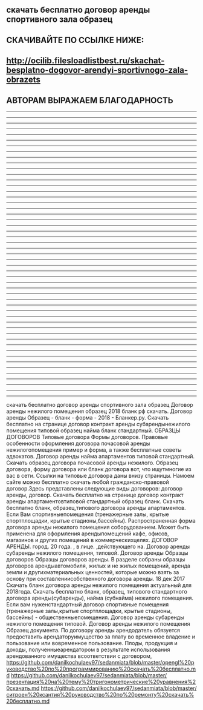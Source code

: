 скачать бесплатно договор аренды спортивного зала образец
--------------------------------------------------
СКАЧИВАЙТЕ ПО ССЫЛКЕ НИЖЕ:
--------------------------------------------------
http://ocilib.filesloadlistbest.ru/skachat-besplatno-dogovor-arendyi-sportivnogo-zala-obrazets
--------------------------------------------------
АВТОРАМ ВЫРАЖАЕМ БЛАГОДАРНОСТЬ
--------------------------------------------------
--------------------------------------------------
--------------------------------------------------
--------------------------------------------------
--------------------------------------------------
--------------------------------------------------
--------------------------------------------------
--------------------------------------------------
--------------------------------------------------
--------------------------------------------------
--------------------------------------------------
--------------------------------------------------
--------------------------------------------------
--------------------------------------------------
--------------------------------------------------
--------------------------------------------------
--------------------------------------------------
--------------------------------------------------
--------------------------------------------------
--------------------------------------------------
--------------------------------------------------
--------------------------------------------------
--------------------------------------------------
--------------------------------------------------
--------------------------------------------------
--------------------------------------------------
--------------------------------------------------
--------------------------------------------------
--------------------------------------------------
--------------------------------------------------
--------------------------------------------------
--------------------------------------------------
--------------------------------------------------
--------------------------------------------------
--------------------------------------------------
--------------------------------------------------
--------------------------------------------------
--------------------------------------------------
--------------------------------------------------
--------------------------------------------------
--------------------------------------------------
--------------------------------------------------
--------------------------------------------------
--------------------------------------------------
--------------------------------------------------
--------------------------------------------------
--------------------------------------------------
--------------------------------------------------
--------------------------------------------------
--------------------------------------------------
--------------------------------------------------
--------------------------------------------------
скачать бесплатно договор аренды спортивного зала образец Договор аренды нежилого помещения образец 2018 бланк рф  скачать. Договор аренды  Образец - бланк - форма - 2018 - Бланкер.ру. Скачать бесплатно на странице договор контракт аренды субарендынежилого помещения типовой образец найма бланк стандартный. ОБРАЗЦЫ ДОГОВОРОВ  Типовые договора  Формы договоров. Правовые особенности оформления договора почасовой аренды нежилогопомещения пример и форма, а также бесплатные советы адвокатов. Договор аренды найма апартаментов типовой стандартный. Скачать образец договора почасовой аренды нежилого. Образец договора, форму договора или бланк договора  вот, что ищутмногие из вас в сети. Ссылки на типовые договора даны внизу страницы. Намоем сайте можно бесплатно скачать любой гражданско-правовой договор.Здесь представлены следующие виды договоров: договор аренды, договор. Скачать бесплатно на странице договор контракт аренды апартаментовтиповой стандартный образец бланк.  Скачать бесплатно бланк, образец,типового договора аренды апартаментов. Если Вам  спортивныепомещения (тренажерные залы, крытые спортплощадки, крытые стадионы,бассейны). Распространенная форма договора аренды нежилого помещения соборудованием. Может быть применена для оформления арендыпомещений кафе, офисов, магазинов и других помещений в коммерческихцелях. ДОГОВОР АРЕНДЫ. город.   20 года. , в лице. ,действующего на. Договор аренды субаренды нежилого помещения, типовой. Договор аренды  Образцы договоров
Образцы договоров аренды. В разделе собраны образцы договоров арендыавтомобиля, жилых и не жилых помещений, аренда земли и другихматериальных ценностей, которые можно взять за основу при составлениисобственного договора аренды. 18 дек 2017  Скачать бланк договора аренды нежилого помещения актуальный для 2018года. Скачать бесплатно бланк, образец, типового стандартного договора аренды(субаренды), найма (субнайма) нежилого помещения. Если вам нуженстандартный договор  спортивные помещения (тренажерные залы,крытые спортплощадки, крытые стадионы, бассейны) - общественныепомещения. Договор аренды субаренды нежилого помещения типовой. Договор аренды нежилого помещения  Образец документа. По договору аренды арендодатель обязуется предоставить арендаторуимущество за плату во временное владение и пользование или вовременное пользование. Плоды, продукция и доходы, полученныеарендатором в результате использования арендованного имущества всоответствии с договором,
https://github.com/danilkochulaev97/sedanmiata/blob/master/opengl%20руководство%20по%20программированию%20скачать%20бесплатно.md
https://github.com/danilkochulaev97/sedanmiata/blob/master/презентация%20на%20тему%20тригонометрические%20уравнения%20скачать.md
https://github.com/danilkochulaev97/sedanmiata/blob/master/ситроен%20ксантия%20руководство%20по%20ремонту%20скачать%20бесплатно.md